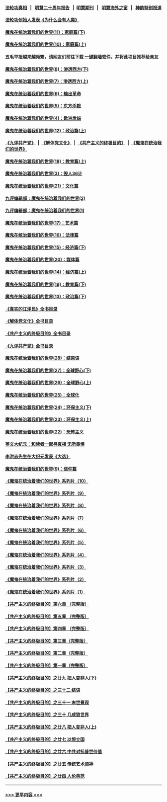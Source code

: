#### [法轮功真相](https://github.com/gfw-breaker/truth/blob/master/README.md?t=0) &nbsp;&nbsp;|&nbsp;&nbsp; [明慧二十周年报告](https://github.com/gfw-breaker/mh-reports/blob/master/README.md?t=0) &nbsp;&nbsp;|&nbsp;&nbsp;[明慧期刊](https://github.com/gfw-breaker/mh-qikan) &nbsp;&nbsp;|&nbsp;&nbsp; [明慧海外之窗](https://github.com/gfw-breaker/mh-news/blob/master/README.md?t=0) &nbsp;&nbsp;|&nbsp;&nbsp; [神韵特别报道](https://github.com/gfw-breaker/mh-news/blob/master/shenyun.md?t=0)
#### [法轮功创始人发表《为什么会有人类》](../pages/nsc422/n13912117.md?t=04020643) 
#### [魔鬼在统治着我们的世界(11)：家庭篇(下)](../pages/nsc422/n10440961.md?t=04020643) 
#### [魔鬼在统治着我们的世界(10)：家庭篇(上)](../pages/nsc422/n10435448.md?t=04020643) 
#### 五毛举报越来越频繁，请网友们前往下载 [一键翻墙软件](https://github.com/gfw-breaker/ssr-accounts)，并将此项目推荐给亲友
#### [魔鬼在统治着我们的世界(8)：渗透西方(下)](../pages/nsc422/n10429603.md?t=04020643) 
#### [魔鬼在统治着我们的世界(7)：渗透西方(上)](../pages/nsc422/n10426013.md?t=04020643) 
#### [魔鬼在统治着我们的世界(6)：输出革命](../pages/nsc422/n10421536.md?t=04020643) 
#### [魔鬼在统治着我们的世界(5)：东方杀戮](../pages/nsc422/n10417707.md?t=04020643) 
#### [魔鬼在统治着我们的世界(4)：欧洲发端](../pages/nsc422/n10414890.md?t=04020643) 
#### [魔鬼在统治着我们的世界(12)：政治篇(上)](../pages/nsc422/n10444576.md?t=04020643) 
#### [《九评共产党》](https://github.com/begood0513/9ping.md/blob/master/README.md) &nbsp;|&nbsp; [《解体党文化》](../../../../jtdwh.md/blob/master/README.md)  &nbsp;|&nbsp; [《共产主义的终极目的》](../../../../gczydzjmd.md/blob/master/README.md) &nbsp;|&nbsp; [《魔鬼在统治我们的世界》](../../../../mgztzwmdsj.md/blob/master/README.md) 
#### [魔鬼在统治着我们的世界(18)：教育篇(上)](../pages/nsc422/n10526970.md?t=04020643) 
#### [魔鬼在统治着我们的世界(3)：毁人36计](../pages/nsc422/n10411583.md?t=04020643) 
#### [魔鬼在统治着我们的世界(21)：文化篇](../pages/nsc422/n10597706.md?t=04020643) 
#### [九评编辑部：魔鬼在统治着我们的世界(2)](../pages/nsc422/n10410036.md?t=04020643) 
#### [九评编辑部：魔鬼在统治着我们的世界(1)](../pages/nsc422/n10406825.md?t=04020643) 
#### [魔鬼在统治着我们的世界(17)：艺术篇](../pages/nsc422/n10499093.md?t=04020643) 
#### [魔鬼在统治着我们的世界(16)：法律篇](../pages/nsc422/n10485969.md?t=04020643) 
#### [魔鬼在统治着我们的世界(15)：经济篇(下)](../pages/nsc422/n10469975.md?t=04020643) 
#### [魔鬼在统治着我们的世界(20)：媒体篇](../pages/nsc422/n10586579.md?t=04020643) 
#### [魔鬼在统治着我们的世界(14)：经济篇(上)](../pages/nsc422/n10457370.md?t=04020643) 
#### [魔鬼在统治着我们的世界(19)：教育篇(下)](../pages/nsc422/n10564808.md?t=04020643) 
#### [魔鬼在统治着我们的世界(13)：政治篇(下)](../pages/nsc422/n10448270.md?t=04020643) 
#### [《真实的江泽民》全书目录](../pages/nsc422/n13721399.md?t=04020643) 
#### [《解体党文化》全书目录](../pages/nsc422/n13721157.md?t=04020643) 
#### [《共产主义的终极目的》全书目录](../pages/nsc422/n13721048.md?t=04020643) 
#### [《九评共产党》全书目录](../pages/nsc422/n13708085.md?t=04020643) 
#### [魔鬼在统治着我们的世界(28)：结束语](../pages/nsc422/n10936246.md?t=04020643) 
#### [魔鬼在统治着我们的世界(27)：全球野心(下)](../pages/nsc422/n10928319.md?t=04020643) 
#### [魔鬼在统治着我们的世界(26)：全球野心(上)](../pages/nsc422/n10900318.md?t=04020643) 
#### [魔鬼在统治着我们的世界(25)：全球化](../pages/nsc422/n10788205.md?t=04020643) 
#### [魔鬼在统治着我们的世界(24)：环保主义(下)](../pages/nsc422/n10695307.md?t=04020643) 
#### [魔鬼在统治着我们的世界(23)：环保主义(上)](../pages/nsc422/n10688613.md?t=04020643) 
#### [魔鬼在统治着我们的世界(22)：恐怖主义](../pages/nsc422/n10614727.md?t=04020643) 
#### [英文大纪元：和读者一起寻真相 无所畏惧](../pages/nsc422/n12542027.md?t=04020643) 
#### [李洪志先生在大纪元发表《大选》](../pages/nsc422/n12534746.md?t=04020643) 
#### [魔鬼在统治着我们的世界(9)：信仰篇](../pages/nsc422/n10432159.md?t=04020643) 
#### [《魔鬼在统治着我们的世界》系列片（10）](../pages/nsc422/n12292670.md?t=04020643) 
#### [《魔鬼在统治着我们的世界》系列片（9）](../pages/nsc422/n12290859.md?t=04020643) 
#### [《魔鬼在统治着我们的世界》系列片（8）](../pages/nsc422/n12287445.md?t=04020643) 
#### [《魔鬼在统治着我们的世界》系列片（7）](../pages/nsc422/n12283425.md?t=04020643) 
#### [《魔鬼在统治着我们的世界》系列片（6）](../pages/nsc422/n12282314.md?t=04020643) 
#### [《魔鬼在统治着我们的世界》系列片（5）](../pages/nsc422/n12281419.md?t=04020643) 
#### [《魔鬼在统治着我们的世界》系列片（4）](../pages/nsc422/n12274024.md?t=04020643) 
#### [《魔鬼在统治着我们的世界》系列片（3）](../pages/nsc422/n12271322.md?t=04020643) 
#### [《魔鬼在统治着我们的世界》系列片（2）](../pages/nsc422/n12269049.md?t=04020643) 
#### [《魔鬼在统治着我们的世界》系列片（1）](../pages/nsc422/n12267575.md?t=04020643) 
#### [【共产主义的终极目的】第六章 （完整版）](../pages/nsc422/n11428913.md?t=04020643) 
#### [【共产主义的终极目的】第五章 （完整版）](../pages/nsc422/n11428912.md?t=04020643) 
#### [【共产主义的终极目的】第四章 （完整版）](../pages/nsc422/n11428907.md?t=04020643) 
#### [【共产主义的终极目的】第三章（完整版）](../pages/nsc422/n11428848.md?t=04020643) 
#### [【共产主义的终极目的】第二章（完整版）](../pages/nsc422/n11428831.md?t=04020643) 
#### [【共产主义的终极目的】第一章（完整版）](../pages/nsc422/n11417651.md?t=04020643) 
#### [【共产主义的终极目的】之廿九 把人变非人(下)](../pages/nsc422/n11344140.md?t=04020643) 
#### [【共产主义的终极目的】之三十二 结语](../pages/nsc422/n11360535.md?t=04020643) 
#### [【共产主义的终极目的】之三十一 末世景观](../pages/nsc422/n11351129.md?t=04020643) 
#### [【共产主义的终极目的】之三十 几成狼世界](../pages/nsc422/n11348280.md?t=04020643) 
#### [【共产主义的终极目的】之廿八 把人变非人(上)](../pages/nsc422/n11340492.md?t=04020643) 
#### [【共产主义的终极目的】之廿七 以恨立国](../pages/nsc422/n11336944.md?t=04020643) 
#### [【共产主义的终极目的】之廿六 中共对抗普世价值](../pages/nsc422/n11324785.md?t=04020643) 
#### [【共产主义的终极目的】之廿五 传统艺术颂神](../pages/nsc422/n11296396.md?t=04020643) 
#### [【共产主义的终极目的】之廿四 人伦典范](../pages/nsc422/n11296397.md?t=04020643) 

----
#### [ >>> 更早内容 <<< ](../indexes/nsc422-earlier.md)
